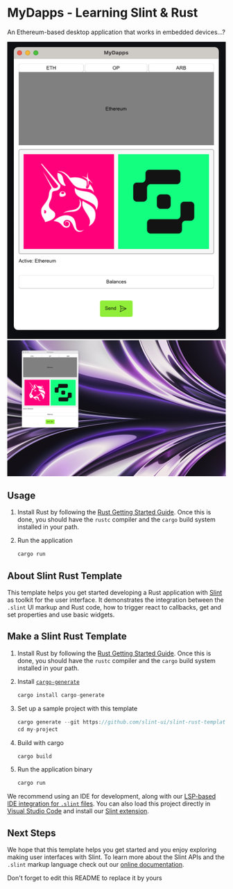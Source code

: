 # MyDapps - Learning Slint & Rust

An Ethereum-based desktop application that works in embedded devices...?
<!-- markdownlint-disable MD033 -->
<div style="text-align:center"><img src="./mydapps-demo-closeup.png" alt="MyDapps App Demo"/></div>
<div style="text-align:center"><img src="./mydapps-demo-desktop.png" alt="MyDapps Desktop Demo"/></div>


## Usage

1. Install Rust by following the [Rust Getting Started Guide](https://www.rust-lang.org/learn/get-started).
   Once this is done, you should have the ```rustc``` compiler and the ```cargo``` build system installed in your path.
2. Run the application

    ```rust
    cargo run
    ```

## About Slint Rust Template

This template helps you get started developing a Rust application with [Slint](https://github.com/slint-ui/slint/blob/master/tools/lsp/README.md) as toolkit
for the user interface. It demonstrates the integration between the `.slint` UI markup and
Rust code, how to trigger react to callbacks, get and set properties and use basic widgets.

## Make a Slint Rust Template

1. Install Rust by following the [Rust Getting Started Guide](https://www.rust-lang.org/learn/get-started).
   Once this is done, you should have the ```rustc``` compiler and the ```cargo``` build system installed in your path.
2. Install [`cargo-generate`](https://github.com/cargo-generate/cargo-generate)

    ```rust
    cargo install cargo-generate
    ```

3. Set up a sample project with this template

    ```rust
    cargo generate --git https://github.com/slint-ui/slint-rust-template --name my-project
    cd my-project
    ```

4. Build with cargo

    ```rust
    cargo build
    ```

5. Run the application binary

     ```rust
     cargo run
     ```

We recommend using an IDE for development, along with our [LSP-based IDE integration for `.slint` files](https://github.com/slint-ui/slint/blob/master/tools/lsp/README.md). You can also load this project directly in [Visual Studio Code](https://code.visualstudio.com) and install our [Slint extension](https://marketplace.visualstudio.com/items?itemName=Slint.slint).

## Next Steps

We hope that this template helps you get started and you enjoy exploring making user interfaces with Slint. To learn more
about the Slint APIs and the `.slint` markup language check out our [online documentation](https://slint.dev/docs).

Don't forget to edit this README to replace it by yours
